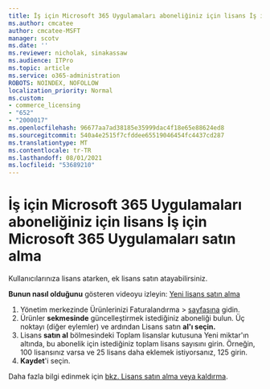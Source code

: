 ```yaml
---
title: İş için Microsoft 365 Uygulamaları aboneliğiniz için lisans İş için Microsoft 365 Uygulamaları satın alma
ms.author: cmcatee
author: cmcatee-MSFT
manager: scotv
ms.date: ''
ms.reviewer: nicholak, sinakassaw
ms.audience: ITPro
ms.topic: article
ms.service: o365-administration
ROBOTS: NOINDEX, NOFOLLOW
localization_priority: Normal
ms.custom:
- commerce_licensing
- "652"
- "2000017"
ms.openlocfilehash: 96677aa7ad38185e35999dac4f18e65e88624ed8
ms.sourcegitcommit: 540a4e2515f7cfddee65519046454fc4437cd287
ms.translationtype: MT
ms.contentlocale: tr-TR
ms.lasthandoff: 08/01/2021
ms.locfileid: "53689210"
---
```

# <a name="how-to-buy-licenses-for-your-microsoft-365-apps-for-business-subscription"></a>İş için Microsoft 365 Uygulamaları aboneliğiniz için lisans İş için Microsoft 365 Uygulamaları satın alma

Kullanıcılarınıza lisans atarken, ek lisans satın atayabilirsiniz.

**Bunun nasıl olduğunu** gösteren videoyu izleyin: [Yeni lisans satın alma](https://go.microsoft.com/fwlink/p/?linkid=2154857)
  
1. Yönetim merkezinde Ürünlerinizi Faturalandırma   >  [sayfasına](https://go.microsoft.com/fwlink/p/?linkid=842054) gidin.
2. Ürünler **sekmesinde** güncelleştirmek istediğiniz aboneliği bulun. Üç noktayı (diğer eylemler) ve ardından Lisans satın **al'ı seçin.**
3. Lisans **satın al** bölmesindeki  Toplam lisanslar  kutusuna Yeni miktar'ın altında, bu abonelik için istediğiniz toplam lisans sayısını girin. Örneğin, 100 lisansınız varsa ve 25 lisans daha eklemek istiyorsanız, 125 girin.
4. **Kaydet**'i seçin.

Daha fazla bilgi edinmek için [bkz. Lisans satın alma veya kaldırma](/microsoft-365/commerce/licenses/buy-licenses).